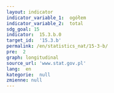 ```yaml
---
layout: indicator
indicator_variable_1:  ogółem
indicator_variable_2:  total
sdg_goal: 15
indicator:  15.3.b.0
target_id:  '15.3.b'
permalink: /en/statistics_nat/15-3-b/
pre:  2
graph: longitudinal
source_url: 'www.stat.gov.pl'
lang:  en
kategorie:  null
zmienne: null
---
```

